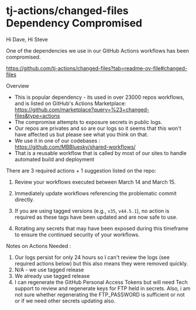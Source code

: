 # tj-actions/changed-files Dependency Compromised

Hi Dave, Hi Steve 

One of the dependencies we use in our GitHub Actions workflows has been compromised. 

https://github.com/tj-actions/changed-files?tab=readme-ov-file#changed-files

Overview 

- This is popular dependency - its used in over 23000 repos workflows, and is listed on GitHub's Actions Marketplace: https://github.com/marketplace?query=%23+changed-files&type=actions
- The compromise attempts to exposure secrets in public logs. 
- Our repos are privates and so are our logs so it seems that this won't have affected us but please see what you think on that.
- We use it in one of our codebases : https://github.com/MBBluesky/shared-workflows/
- That is a reusable workflow that is called by most of our sites to handle automated build and deployment

There are 3 required actions + 1 suggestion listed on the repo: 

1. Review your workflows executed between March 14 and March 15.
2. Immediately update workflows referencing the problematic commit directly.
3. If you are using tagged versions (e.g., `v35`, `v44.5.1`), no action is required as these tags have been updated and are now safe to use.

4. Rotating any secrets that may have been exposed during this timeframe to ensure the continued security of your workflows.

Notes on Actions Needed :
1. Our logs persist for only 24 hours so I can't review the logs (see required actions below) but this also means they were removed quickly.
2. N/A - we use tagged release 
3. We already use tagged release 
4. I can regenerate the GitHub Personal Access Tokens but will need Tech support to review and regenerate keys for FTP held in secrets. Also, i am not sure whether regenerating the FTP_PASSWORD is sufficient or not or if we need other secrets updating also.
   
   
